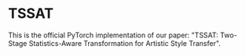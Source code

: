 # TSSAT
This is the official PyTorch implementation of our paper: "TSSAT: Two-Stage Statistics-Aware Transformation for Artistic Style Transfer".
